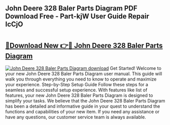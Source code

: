 ## John Deere 328 Baler Parts Diagram PDF Download Free - Part-kjW User Guide Repair IcCjO

# <h2><a href="http://dfoj8tf.blite.top/?on=John+Deere+328+Baler+Parts+Diagram">🔗Download New 👉🔴 John Deere 328 Baler Parts Diagram</a></h2>

[![John Deere 328 Baler Parts Diagram download](https://i.imgur.com/lujVjoI.png)](http://dfoj8tf.blite.top/?on=John+Deere+328+Baler+Parts+Diagram)
Get Started! Welcome to your new John Deere 328 Baler Parts Diagram user manual. This guide will walk you through everything you need to know to operate and maximize your experience. Step-by-Step Setup Guide Follow these steps for a seamless and successful setup experience. With features like list of features, your new John Deere 328 Baler Parts Diagram is designed to simplify your tasks. We believe that the John Deere 328 Baler Parts Diagram has been a detailed and informative guide in your quest to understand the functions and capabilities of your new item. If you need any assistance or have any questions, our customer service team is always available.
